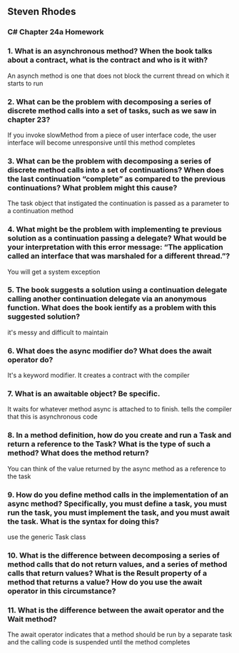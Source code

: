 ## Steven Rhodes
### C# Chapter 24a Homework

### 1. What is an asynchronous method? When the book talks about a contract, what is the contract and who is it with?
An asynch method is one that does not block the current thread on which it starts to run

### 2. What can be the problem with decomposing a series of discrete method calls into a set of tasks, such as we saw in chapter 23?
If you invoke slowMethod from a piece of user interface code, the user interface will become unresponsive until this method completes

### 3. What can be the problem with decomposing a series of discrete method calls into a set of continuations? When does the last continuation “complete” as compared to the previous continuations? What problem might this cause?
The task object that instigated the continuation is passed as a parameter to a continuation method

### 4. What might be the problem with implementing te previous solution as a continuation passing a delegate? What would be your interpretation with this error message: “The application called an interface that was marshaled for a different thread.”? 
You will get a system exception

### 5. The book suggests a solution using a continuation delegate calling another continuation delegate via an anonymous function. What does the book ientify as a problem with this suggested solution?
it's messy and difficult to maintain

### 6. What does the async modifier do? What does the await operator do?
It's a keyword modifier. It creates a contract with the compiler

### 7. What is an awaitable object? Be specific.
It waits for whatever method async is attached to to finish. tells the compiler that this is asynchronous code

### 8. In a method definition, how do you create and run a Task and return a reference to the Task? What is the type of such a method? What does the method return?
You can think of the value returned by the async method as a reference to the task

### 9. How do you define method calls in the implementation of an async method? Specifically, you must define a task, you must run the task, you must implement the task, and you must await the task. What is the syntax for doing this?
use the generic Task<TResult> class

### 10. What is the difference between decomposing a series of method calls that do not return values, and a series of method calls that return values? What is the Result property of a method that returns a value? How do you use the await operator in this circumstance?


### 11. What is the difference between the await operator and the Wait method?
The await operator indicates that a method should be run by a separate task and the calling code is suspended until the method completes